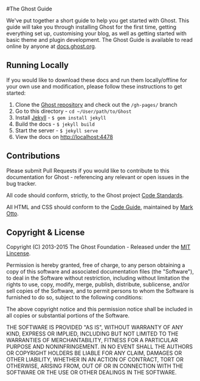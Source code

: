 #The Ghost Guide

We've put together a short guide to help you get started with Ghost. This guide will take you through installing Ghost for the first time, getting everything set up, customising your blog, as well as getting started with basic theme and plugin development. The Ghost Guide is available to read online by anyone at [docs.ghost.org](http://docs.ghost.org).

## Running Locally

If you would like to download these docs and run them locally/offline for your own use and modification, please follow these instructions to get started:

1. Clone the [Ghost repository](https://github.com/TryGhost/Ghost) and check out the `/gh-pages/` branch
2. Go to this directory - `cd ~/User/path/to/Ghost`
3. Install [Jekyll](http://jekyllrb.com) - `$ gem install jekyll`
4. Build the docs - `$ jekyll build`
5. Start the server - `$ jekyll serve`
6. View the docs on [http://localhost:4478](http://localhost:4478)

## Contributions

Please submit Pull Requests if you would like to contribute to this documentation for Ghost - referencing any relevant or open issues in the bug tracker.

All code should conform, strictly, to the Ghost project [Code Standards](https://github.com/TryGhost/Ghost/wiki/Code-standards).

All HTML and CSS should conform to the [Code Guide](http://github.com/mdo/code-guide), maintained by [Mark Otto](http://github.com/mdo).


## Copyright & License

Copyright (C) 2013-2015 The Ghost Foundation - Released under the [MIT Lincense](https://github.com/TryGhost/Ghost/blob/master/LICENSE).

Permission is hereby granted, free of charge, to any person obtaining a copy of this software and associated documentation files (the "Software"), to deal in the Software without restriction, including without limitation the rights to use, copy, modify, merge, publish, distribute, sublicense, and/or sell copies of the Software, and to permit persons to whom the Software is furnished to do so, subject to the following conditions:

The above copyright notice and this permission notice shall be included in all copies or substantial portions of the Software.

THE SOFTWARE IS PROVIDED "AS IS", WITHOUT WARRANTY OF ANY KIND, EXPRESS OR IMPLIED, INCLUDING BUT NOT LIMITED TO THE WARRANTIES OF MERCHANTABILITY, FITNESS FOR A PARTICULAR PURPOSE AND
NONINFRINGEMENT. IN NO EVENT SHALL THE AUTHORS OR COPYRIGHT HOLDERS BE LIABLE FOR ANY CLAIM, DAMAGES OR OTHER LIABILITY, WHETHER IN AN ACTION OF CONTRACT, TORT OR OTHERWISE, ARISING FROM, OUT OF OR IN CONNECTION WITH THE SOFTWARE OR THE USE OR OTHER DEALINGS IN THE SOFTWARE.
